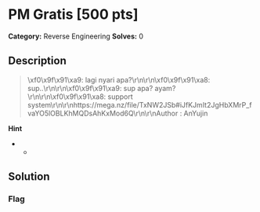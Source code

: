 # PM Gratis [500 pts]

**Category:** Reverse Engineering
**Solves:** 0

## Description
>\xf0\x9f\x91\xa9: lagi nyari apa?\r\n\r\n\xf0\x9f\x91\xa8: sup..\r\n\r\n\xf0\x9f\x91\xa9: sup apa? ayam? \r\n\r\n\xf0\x9f\x91\xa8: support system\r\n\r\nhttps://mega.nz/file/TxNW2JSb#iJfKJmIt2JgHbXMrP_fvaYO5lOBLKhMQDsAhKxMod6Q\r\n\r\nAuthor : AnYujin

**Hint**
* -

## Solution

### Flag


